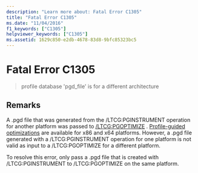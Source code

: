 ```yaml
---
description: "Learn more about: Fatal Error C1305"
title: "Fatal Error C1305"
ms.date: "11/04/2016"
f1_keywords: ["C1305"]
helpviewer_keywords: ["C1305"]
ms.assetid: 1629c850-e2db-4678-83d8-9bfc85323bc5
---
```

# Fatal Error C1305

> profile database 'pgd_file' is for a different architecture

## Remarks

A .pgd file that was generated from the /LTCG:PGINSTRUMENT operation for another platform was passed to [/LTCG:PGOPTIMIZE](../../build/reference/ltcg-link-time-code-generation.md) . [Profile-guided optimizations](../../build/profile-guided-optimizations.md) are available for x86 and x64 platforms. However, a .pgd file generated with a /LTCG:PGINSTRUMENT operation for one platform is not valid as input to a /LTCG:PGOPTIMIZE for a different platform.

To resolve this error, only pass a .pgd file that is created with /LTCG:PGINSTRUMENT to /LTCG:PGOPTIMIZE on the same platform.
